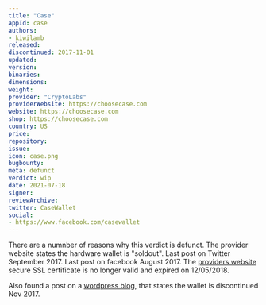 ```yaml
---
title: "Case"
appId: case
authors:
- kiwilamb
released: 
discontinued: 2017-11-01
updated: 
version: 
binaries: 
dimensions: 
weight: 
provider: "CryptoLabs"
providerWebsite: https://choosecase.com
website: https://choosecase.com
shop: https://choosecase.com
country: US
price: 
repository: 
issue: 
icon: case.png
bugbounty: 
meta: defunct
verdict: wip
date: 2021-07-18
signer: 
reviewArchive: 
twitter: CaseWallet
social: 
- https://www.facebook.com/casewallet
---
```


There are a numnber of reasons why this verdict is defunct.
The provider website states the hardware wallet is "soldout".
Last post on Twitter September 2017.
Last post on facebook August 2017.
The [providers website](https://choosecase.com) secure SSL certificate is no longer valid and expired on 12/05/2018.

Also found a post on a [wordpress blog](https://choosecase.wordpress.com/), that states the wallet is discontinued Nov 2017.

